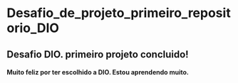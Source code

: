 # Desafio_de_projeto_primeiro_repositorio_DIO
## Desafio DIO. primeiro projeto concluido!
#### Muito feliz por ter escolhido a DIO. Estou aprendendo muito.
